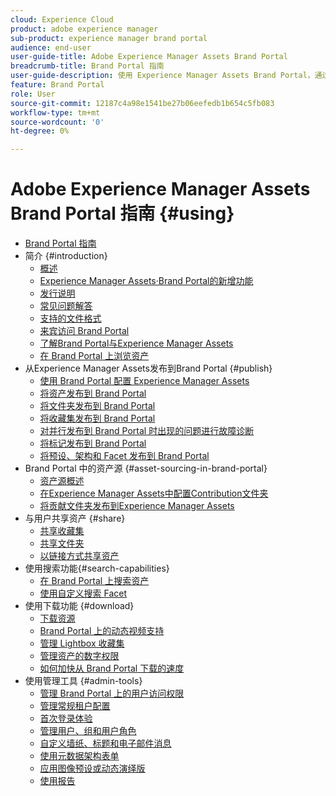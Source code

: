 ```yaml
---
cloud: Experience Cloud
product: adobe experience manager
sub-product: experience manager brand portal
audience: end-user
user-guide-title: Adobe Experience Manager Assets Brand Portal
breadcrumb-title: Brand Portal 指南
user-guide-description: 使用 Experience Manager Assets Brand Portal，通过将获准的品牌和产品资产安全地分发给外部代理、合作伙伴、内部团队和经销商进行下载来满足营销需求。
feature: Brand Portal
role: User
source-git-commit: 12187c4a98e1541be27b06eefedb1b654c5fb083
workflow-type: tm+mt
source-wordcount: '0'
ht-degree: 0%

---
```



# Adobe Experience Manager Assets Brand Portal 指南 {#using}

+ [Brand Portal 指南](using/home.md)
+ 简介 {#introduction}
   + [概述](using/brand-portal.md)
   + [Experience Manager Assets·Brand Portal的新增功能](using/whats-new.md)
   + [发行说明](using/brand-portal-release-notes.md)
   + [常见问题解答](using/brand-portal-faqs.md)
   + [支持的文件格式](using/brand-portal-supported-formats.md)
   + [来宾访问 Brand Portal](using/guest-access.md)
   + [了解Brand Portal与Experience Manager Assets](https://experienceleague.adobe.com/docs/experience-manager-brand-portal/using/home.html)
   + [在 Brand Portal 上浏览资产](using/browse-assets-brand-portal.md)
+ 从Experience Manager Assets发布到Brand Portal {#publish}
   + [使用 Brand Portal 配置 Experience Manager Assets](using/configure-aem-assets-with-brand-portal.md)
   + [将资产发布到 Brand Portal](https://experienceleague.adobe.com/docs/experience-manager-65/assets/brandportal/brand-portal-publish-assets.html)
   + [将文件夹发布到 Brand Portal](https://experienceleague.adobe.com/docs/experience-manager-65/assets/brandportal/brand-portal-publish-folder.html)
   + [将收藏集发布到 Brand Portal](https://experienceleague.adobe.com/docs/experience-manager-65/assets/brandportal/brand-portal-publish-collection.html)
   + [对并行发布到 Brand Portal 时出现的问题进行故障诊断](using/troubleshoot-parallel-publishing.md)
   + [将标记发布到 Brand Portal](using/brand-portal-publish-tags.md)
   + [将预设、架构和 Facet 发布到 Brand Portal](using/publish-schema-search-facets-presets.md)
+ Brand Portal 中的资产源 {#asset-sourcing-in-brand-portal}
   + [资产源概述](using/brand-portal-asset-sourcing.md)
   + [在Experience Manager Assets中配置Contribution文件夹](using/brand-portal-publish-contribution-folder-to-brand-portal.md)
   + [将贡献文件夹发布到Experience Manager Assets](using/brand-portal-publish-contribution-folder-to-aem-assets.md)
+ 与用户共享资产 {#share}
   + [共享收藏集](using/brand-portal-share-collection.md)
   + [共享文件夹](using/brand-portal-sharing-folders.md)
   + [以链接方式共享资产](using/brand-portal-link-share.md)
+ 使用搜索功能{#search-capabilities}
   + [在 Brand Portal 上搜索资产](using/brand-portal-searching.md)
   + [使用自定义搜索 Facet](using/brand-portal-search-facets.md)
+ 使用下载功能 {#download}
   + [下载资源](using/download-assets.md)
   + [Brand Portal 上的动态视频支持](using/dynamic-video-brand-portal.md)
   + [管理 Lightbox 收藏集](using/brand-portal-light-box.md)
   + [管理资产的数字权限](using/manage-digital-rights-of-assets.md)
   + [如何加快从 Brand Portal 下载的速度](using/accelerated-download.md)
+ 使用管理工具 {#admin-tools}
   + [管理 Brand Portal 上的用户访问权限](using/access-configurations-brand-portal.md)
   + [管理常规租户配置](using/brand-portal-general-configuration.md)
   + [首次登录体验](using/brand-portal-onboarding.md)
   + [管理用户、组和用户角色](using/brand-portal-adding-users.md)
   + [自定义墙纸、标题和电子邮件消息](using/brand-portal-branding.md)
   + [使用元数据架构表单](using/brand-portal-metadata-schemas.md)
   + [应用图像预设或动态演绎版](using/brand-portal-image-presets.md)
   + [使用报告](using/brand-portal-reports.md)

